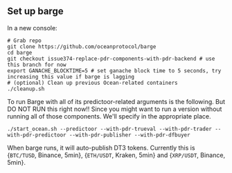 <!--
Copyright 2023 Ocean Protocol Foundation
SPDX-License-Identifier: Apache-2.0
-->

## Set up barge

In a new console:

```console
# Grab repo
git clone https://github.com/oceanprotocol/barge
cd barge
git checkout issue374-replace-pdr-components-with-pdr-backend # use this branch for now
export GANACHE_BLOCKTIME=5 # set ganache block time to 5 seconds, try increasing this value if barge is lagging
# (optional) Clean up previous Ocean-related containers
./cleanup.sh
```

To run Barge with all of its predictoor-related arguments is the following. But DO NOT RUN this right now!! Since you might want to run a version without running all of those components. We'll specify in the appropriate place.
```console
./start_ocean.sh --predictoor --with-pdr-trueval --with-pdr-trader --with-pdr-predictoor --with-pdr-publisher --with-pdr-dfbuyer
```

When barge runs, it will auto-publish DT3 tokens. Currently this is {`BTC/TUSD`, Binance, 5min}, {`ETH/USDT`, Kraken, 5min} and {`XRP/USDT`, Binance, 5min}.

